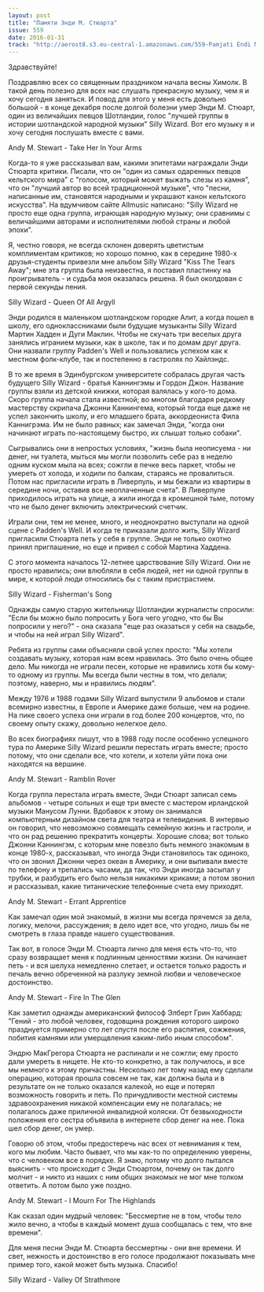 ```yaml
---
layout: post
title: "Памяти Энди М. Стюарта"
issue: 559
date: 2016-01-31
track: "http://aerost8.s3.eu-central-1.amazonaws.com/559-Pamjati Endi M. Stjuarta.mp3"
---
```


Здравствуйте!

Поздравляю всех со священным праздником начала весны Химолк. В такой день полезно для всех нас слушать прекрасную музыку, чем я и хочу сегодня заняться. И повод для этого у меня есть довольно большой - в конце декабря после долгой болезни умер Энди М. Стюарт, один из величайших певцов Шотландии, голос "лучшей группы в истории шотландской народной музыки" Silly Wizard. Вот его музыку я и хочу сегодня послушать вместе с вами.

Andy M. Stewart - Take Her In Your Arms

Когда-то я уже рассказывал вам, какими эпитетами награждали Энди Стюарта критики. Писали, что он "один из самых одаренных певцов кельтского мира" с "голосом, который может выжать слезы из камня", что он "лучший автор во всей традиционной музыке", что "песни, написанные им, становятся народными и украшают канон кельтского искусства". На вдумчивом сайте Allmusic написано: "Silly Wizard не просто еще одна группа, играющая народную музыку; они сравнимы с величайшими авторами и исполнителями любой страны и любой эпохи".

Я, честно говоря, не всегда склонен доверять цветистым комплиментам критиков; но хорошо помню, как в середине 1980-х друзья-студенты привезли мне альбом Silly Wizard "Kiss The Tears Away"; мне эта группа была неизвестна, я поставил пластинку на проигрыватель - и судьба моя оказалась решена. Я был околдован с первой секунды пения.

Silly Wizard - Queen Of All Argyll

Энди родился в маленьком шотландском городке Алит, а когда пошел в школу, его одноклассниками были будущие музыканты Silly Wizard Мартин Хадден и Дуги Маклин. Чтобы не скучать три веселых друга занялись игранием музыки, как в школе, так и по домам друг друга. Они назвали группу Padden's Well и пользовались успехом как к местном фолк-клубе, так и постепенно в гастролях по Хайлэндс.

В то же время в Эдинбургском университете собралась другая часть будущего Silly Wizard - братья Каннингэмы и Гордон Джон. Название группы взяли из детской книжки, которая валялась у кого-то дома. Скоро группа начала стала известной; во многом благодаря редкому мастерству скрипача Джонни Каннингема, который тогда еще даже не успел закончить школу, и его младшего брата, аккордеониста Фила Каннигрэма. Им не было равных; как замечал Энди, "когда они начинают играть по-настоящему быстро, их слышат только собаки".

Сыгрывались они в непростых условиях, "жизнь была неописуема - ни денег, ни туалета, мыться мы могли позволить себе раз в неделю одним куском мыла на всех; сожгли в печке весь паркет, чтобы не умереть от холода, и ходили по балкам, стараясь не провалиться. Потом нас пригласили играть в Ливерпуль, и мы бежали из квартиры в середине ночи, оставив все неоплаченные счета". В Ливерпуле приходилось играть на улице, а жили иногда в кромешной тьме, потому что не было денег включить электрический счетчик.

Играли они, тем не менее, много, и неоднократно выступали на одной сцене с Padden's Well. И когда те приказали долго жить, Silly Wizard пригласили Стюарта петь у себя в группе. Энди не только охотно принял приглашение, но еще и привел с собой Мартина Хаддена.

С этого момента началось 12-летнее царствование Silly Wizard. Они не просто нравились; они влюбляли в себя людей, нет ни одной группы в мире, к которой люди относились бы с таким пристрастием.

Silly Wizard - Fisherman's Song

Однажды самую старую жительницу Шотландии журналисты спросили: "Если бы можно было попросить у Бога чего угодно, что бы Вы попросили у него?" - она сказала "еще раз оказаться у себя на свадьбе, и чтобы на ней играл Silly Wizard".

Ребята из группы сами объясняли свой успех просто: "Мы хотели создавать музыку, которая нам всем нравилась. Это было очень общее дело. Мы никогда не играли песен, которые не нравились хотя бы кому-то одному из группы. Мы всегда были честны в том, что делали; поэтому, наверно, мы и нравились людям".

Между 1976 и 1988 годами Silly Wizard выпустили 9 альбомов и стали вcемирно известны, в Европе и Америке даже больше, чем на родине. На пике своего успеха они играли в год более 200 концертов, что, по своему опыту скажу, довольно нелегкое дело.

Во всех биографиях пишут, что в 1988 году после особенно успешного тура по Америке Silly Wizard решили перестать играть вместе; просто потому, что они сделали все, что хотели, и хотели уйти пока они находятся на вершине.

Andy M. Stewart - Ramblin Rover

Когда группа перестала играть вместе, Энди Стюарт записал семь альбомов - четыре сольных и еще три вместе с мастером ирландской музыки Манусом Лунни. Вдобавок к этому он занимался компьютерным дизайном света для театра и телевидения. В интервью он говорил, что невозможно совмещать семейную жизнь и гастроли, и что он рад решению прекратить концерты. Хорошие слова; вот только Джонни Каннингэм, с которым мне повезло быть немного знакомым в конце 1980-х, рассказывал, что иногда Энди становилось так одиноко, что он звонил Джонни через океан в Америку, и они выпивали вместе по телефону и трепались часами, да так, что Энди иногда засыпал у трубки, и разбудить его было нельзя никакими криками; а потом звонил и рассказывал, какие титанические телефонные счета ему приходят.

Andy M. Stewart - Errant Apprentice

Как замечал один мой знакомый, в жизни мы всегда прячемся за дела, логику, мелочи, рассуждения; в дело идет все, что угодно, лишь бы не смотреть в глаза правде нашего существования.

Так вот, в голосе Энди М. Стюарта лично для меня есть что-то, что сразу возвращает меня к подлинным ценностями жизни. Он начинает петь - и вся шелуха немедленно слетает, и остается только радость и печаль вечно обреченной на разлуку земной любви и человеческое достоинство.

Andy M. Stewart - Fire In The Glen

Как заметил однажды американский философ Элберт Грин Хаббард: "Гений - это любой человек, годовщина рождения которого широко празднуется примерно сто лет спустя после его распятия, сожжения, побития камнями или умерщвления каким-либо иным способом".

Эндрю МакГрегора Стюарта не распинали и не сожгли; ему просто дали умереть в нищете. Не кто-то конкретно, а так получилось, и все мы немного к этому причастны. Несколько лет тому назад ему сделали операцию, которая прошла совсем не так, как должна была и в результате он не только оказался калекой, но еще и потерял возможность говорить и петь. По причудливости местной системы здравоохранения никакой компенсации ему не полагалась; не полагалось даже приличной инвалидной коляски. От безвыходности положения его сестра объявила в интернете сбор денег на нее. Пока шел сбор денег, он умер.

Говорю об этом, чтобы предостеречь нас всех от невнимания к тем, кого мы любим. Часто бывает, что мы как-то по определению уверены, что с человеком все в порядке. Я знаю, потому что долго пытался выяснить - что происходит с Энди Стюартом, почему он так долго молчит - и никто из наших с ним общих знакомых не мог мне толком ответить. А потом было уже поздно.

Andy M. Stewart - I Mourn For The Highlands

Как сказал один мудрый человек: "Бессмертие не в том, чтобы тело жило вечно, а чтобы в каждый момент душа сообщалась с тем, что вне времени".

Для меня песни Энди М. Стюарта бессмертны - они вне времени. И свет, нежность и достоинство в его голосе продолжают показывать мне пример того, какой может быть музыка. Спасибо!

Silly Wizard - Valley Of Strathmore
